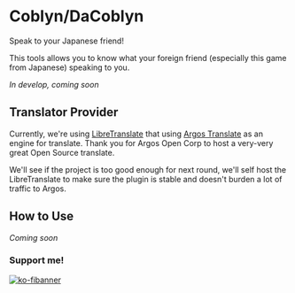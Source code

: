 # Coblyn/DaCoblyn
Speak to your Japanese friend!

This tools allows you to know what your foreign friend (especially this game from Japanese) speaking to you.

*In develop, coming soon*

## Translator Provider
Currently, we're using [LibreTranslate](https://github.com/LibreTranslate/LibreTranslate) that using [Argos Translate](https://github.com/argosopentech/argos-translate) as an engine for translate. Thank you for Argos Open Corp to host a very-very great Open Source translate.

We'll see if the project is too good enough for next round, we'll self host the LibreTranslate to make sure the plugin is stable and doesn't burden a lot of traffic to Argos.

## How to Use
*Coming soon*

### Support me!
[![ko-fibanner](https://uploads-ssl.webflow.com/5c14e387dab576fe667689cf/61e11d5cf697cee7ca5b65d9_Button-p-800.png)](https://ko-fi.com/thatismunn)
